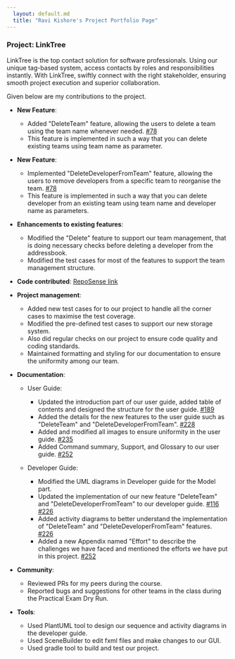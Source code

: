 ```yaml
---
  layout: default.md
  title: "Ravi Kishore's Project Portfolio Page"
---
```


### Project: LinkTree

LinkTree is the top contact solution for software professionals. Using our unique tag-based system, access contacts by roles and responsibilities instantly. With LinkTree, swiftly connect with the right stakeholder, ensuring smooth project execution and superior collaboration.

Given below are my contributions to the project.

* **New Feature**:
  * Added "DeleteTeam" feature, allowing the users to delete a team using the team name whenever needed. [#78](https://github.com/AY2324S1-CS2103T-W11-4/tp/pull/78)
  * This feature is implemented in such a way that you can delete existing teams using team name as parameter.
* **New Feature**:
  * Implemented "DeleteDeveloperFromTeam" feature, allowing the users to remove developers from a specific team to reorganise the team. [#78](https://github.com/AY2324S1-CS2103T-W11-4/tp/pull/78)
  * This feature is implemented in such a way that you can delete developer from an existing team using team name and developer name as parameters.


* **Enhancements to existing features**:
  * Modified the "Delete" feature to support our team management, that is doing necessary checks before deleting a developer from the addressbook.
  * Modified the test cases for most of the features to support the team management structure.


* **Code contributed**: [RepoSense link](https://nus-cs2103-ay2324s1.github.io/tp-dashboard/?search=erohsikivar&breakdown=true&sort=groupTitle%20dsc&sortWithin=title&since=2023-09-22&timeframe=commit&mergegroup=&groupSelect=groupByRepos&checkedFileTypes=docs~functional-code~test-code~other)


* **Project management**:
  * Added new test cases for to our project to handle all the corner cases to maximise the test coverage.
  * Modified the pre-defined test cases to support our new storage system.
  * Also did regular checks on our project to ensure code quality and coding standards.
  * Maintained formatting and styling for our documentation to ensure the uniformity among our team.


* **Documentation**:
  * User Guide:
    * Updated the introduction part of our user guide, added table of contents and designed the structure for the user guide. [#189](https://github.com/AY2324S1-CS2103T-W11-4/tp/pull/189)
    * Added the details for the new features to the user guide such as "DeleteTeam" and "DeleteDeveloperFromTeam". [#228](https://github.com/AY2324S1-CS2103T-W11-4/tp/pull/228)
    * Added and modified all images to ensure uniformity in the user guide. [#235](https://github.com/AY2324S1-CS2103T-W11-4/tp/pull/235)
    * Added Command summary, Support, and Glossary to our user guide. [#252](https://github.com/AY2324S1-CS2103T-W11-4/tp/pull/252)

  * Developer Guide:
    * Modified the UML diagrams in Developer guide for the Model part.
    * Updated the implementation of our new feature "DeleteTeam" and "DeleteDeveloperFromTeam" to our developer guide. [#116](https://github.com/AY2324S1-CS2103T-W11-4/tp/pull/116) [#226](https://github.com/AY2324S1-CS2103T-W11-4/tp/pull/226)
    * Added activity diagrams to better understand the implementation of "DeleteTeam" and "DeleteDeveloperFromTeam" features. [#226](https://github.com/AY2324S1-CS2103T-W11-4/tp/pull/226)
    * Added a new Appendix named "Effort" to describe the challenges we have faced and mentioned the efforts we have put in this project. [#252](https://github.com/AY2324S1-CS2103T-W11-4/tp/pull/252)


* **Community**:
  * Reviewed PRs for my peers during the course.
  * Reported bugs and suggestions for other teams in the class during the Practical Exam Dry Run.


* **Tools**:
  * Used PlantUML tool to design our sequence and activity diagrams in the developer guide.
  * Used SceneBuilder to edit fxml files and make changes to our GUI. 
  * Used gradle tool to build and test our project.
